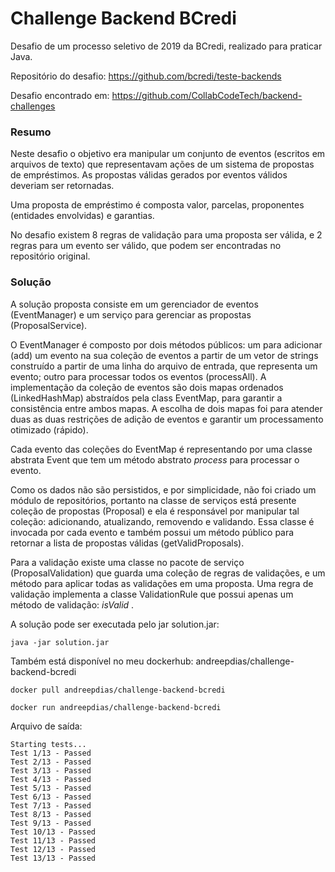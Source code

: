 # Challenge Backend BCredi

Desafio de um processo seletivo de 2019 da BCredi, realizado para praticar Java.

Repositório do desafio: https://github.com/bcredi/teste-backends

Desafio encontrado em: https://github.com/CollabCodeTech/backend-challenges

### Resumo

Neste desafio o objetivo era manipular um conjunto de eventos (escritos em arquivos de texto) que representavam ações de um sistema de propostas de empréstimos. As propostas válidas gerados por eventos válidos deveriam ser retornadas.

Uma proposta de empréstimo é composta valor, parcelas, proponentes (entidades envolvidas) e garantias.

No desafio existem 8 regras de validação para uma proposta ser válida, e 2 regras para um evento ser válido, que podem ser encontradas no repositório original.

### Solução

A solução proposta consiste em um gerenciador de eventos (EventManager) e um serviço para gerenciar as propostas (ProposalService).

O EventManager é composto por dois métodos públicos: um para adicionar (add) um evento na sua coleção de eventos a partir de um vetor de strings construído a partir de uma linha do arquivo de entrada, que representa um evento; outro para processar todos os eventos (processAll). A implementação da coleção de eventos são dois mapas ordenados (LinkedHashMap) abstraídos pela class EventMap, para garantir a consistência entre ambos mapas. A escolha de dois mapas foi para atender duas as duas restrições de adição de eventos e garantir um processamento otimizado (rápido).

Cada evento das coleções do EventMap é representando por uma classe abstrata Event que tem um método abstrato *process* para processar o evento.

Como os dados não são persistidos, e por simplicidade, não foi criado um módulo de repositórios, portanto na classe de serviços está presente coleção de propostas (Proposal) e ela é responsável por manipular tal coleção: adicionando, atualizando, removendo e validando. Essa classe é invocada por cada evento e também possui um método público para retornar a lista de propostas válidas (getValidProposals).

Para a validação existe uma classe no pacote de serviço (ProposalValidation) que guarda uma coleção de regras de validações, e um método para aplicar todas as validações em uma proposta. Uma regra de validação implementa a classe ValidationRule que possui apenas um método de validação: *isValid* .

A solução pode ser executada pelo jar solution.jar:

`java -jar solution.jar`

Também está disponível no meu dockerhub: andreepdias/challenge-backend-bcredi

`docker pull andreepdias/challenge-backend-bcredi`

`docker run andreepdias/challenge-backend-bcredi`

Arquivo de saída:

```
Starting tests...
Test 1/13 - Passed
Test 2/13 - Passed
Test 3/13 - Passed
Test 4/13 - Passed
Test 5/13 - Passed
Test 6/13 - Passed
Test 7/13 - Passed
Test 8/13 - Passed
Test 9/13 - Passed
Test 10/13 - Passed
Test 11/13 - Passed
Test 12/13 - Passed
Test 13/13 - Passed
```
